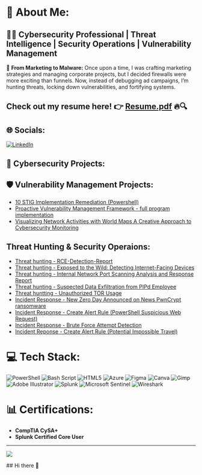 # 💫 About Me:
## 👨‍💻 Cybersecurity Professional | Threat Intelligence | Security Operations | Vulnerability Management  

🚀 **From Marketing to Malware:** Once upon a time, I was crafting marketing strategies and managing corporate projects, but I decided firewalls were more exciting than funnels. Now, instead of debugging ad campaigns, I’m hunting threats, locking down vulnerabilities, and fortifying systems.  

## **Check out my resume here!** 👉 [ Resume.pdf](https://github.com/user-attachments/files/18849140/Touba.Hamdi.pdf) 🔥🔍


## 🌐 Socials:
[![LinkedIn](https://img.shields.io/badge/LinkedIn-%230077B5.svg?logo=linkedin&logoColor=white)](https://linkedin.com/in/https://www.linkedin.com/in/toubahamdi/) 


## 📂 Cybersecurity Projects:

## 🛡️ Vulnerability Management Projects:
-  [10 STIG Implementation Remediation (Powershell)](https://github.com/ToubaHam/STIGS-Implemetation-Remediation)
-  [Proactive Vulnerability Management Framework - full program implementation](https://github.com/ToubaHam/Proactive-Vulnerability-Management-Framework/blob/main/README.md)
-  [Visualizing Network Activities with World Maps A Creative Approach to Cybersecurity Monitoring](https://github.com/ToubaHam/Visualizing-Network-Activities-with-World-Maps-A-Creative-Approach-to-Cybersecurity-Monitoring/blob/main/README.md)

## Threat Hunting & Security Operaions:
- [Threat hunting - RCE-Detection-Report](https://github.com/ToubaHam/RCE-Detection-Report)
- [Threat hunting - Exposed to the Wild: Detecting Internet-Facing Devices](https://github.com/ToubaHam/-Exposed-Vulnerable-Detecting-Internet-Facing-Devices)
- [Threat hunting - Internal Network Port Scanning Analysis and Response Report](https://github.com/ToubaHam/-Internal-Network-Port-Scanning-Analysis-and-Response-Report)
- [Threat hunting - Suspected Data Exfiltration from PIPd Employee](https://github.com/ToubaHam/-Internal-Network-Port-Scanning-Analysis-and-Response-Report)
- [Threat huntting - Unauthorized TOR Usage](https://github.com/ToubaHam/Tor-Browers-Usage/tree/main)
- [Incident Response - New Zero Day Announced on News PwnCrypt ransomware](https://github.com/ToubaHam/New-Zero-Day-Announced-on-News-PwnCrypt-ransomware-)
- [Incident Response - Create Alert Rule (PowerShell Suspicious Web Request)](https://github.com/ToubaHam/Create-Alert-Rule-PowerShell-Suspicious-Web-Request-/tree/main)
- [Incident Response - Brute Force Attempt Detection](https://github.com/ToubaHam/Brute-Force-Attempt-Detection/tree/main)
- [Incident Reponse - Create Alert Rule (Potential Impossible Travel)](https://github.com/ToubaHam/Impossible-Travel/tree/main)
  

# 💻 Tech Stack:
![PowerShell](https://img.shields.io/badge/PowerShell-%235391FE.svg?style=for-the-badge&logo=powershell&logoColor=white) ![Bash Script](https://img.shields.io/badge/bash_script-%23121011.svg?style=for-the-badge&logo=gnu-bash&logoColor=white) ![HTML5](https://img.shields.io/badge/html5-%23E34F26.svg?style=for-the-badge&logo=html5&logoColor=white) ![Azure](https://img.shields.io/badge/azure-%230072C6.svg?style=for-the-badge&logo=microsoftazure&logoColor=white) ![Figma](https://img.shields.io/badge/figma-%23F24E1E.svg?style=for-the-badge&logo=figma&logoColor=white) ![Canva](https://img.shields.io/badge/Canva-%2300C4CC.svg?style=for-the-badge&logo=Canva&logoColor=white) ![Gimp](https://img.shields.io/badge/Gimp-657D8B?style=for-the-badge&logo=gimp&logoColor=FFFFFF) ![Adobe Illustrator](https://img.shields.io/badge/adobe%20illustrator-%23FF9A00.svg?style=for-the-badge&logo=adobe%20illustrator&logoColor=white) ![Splunk](https://img.shields.io/badge/splunk-%23000000.svg?style=for-the-badge&logo=splunk&logoColor=white) ![Microsoft Sentinel](https://camo.githubusercontent.com/5bcd85f8b2920f3a0a9e2fdaa4093ad90231180f28c114803db327dc1e6b8220/68747470733a2f2f696d672e736869656c64732e696f2f62616467652f2d4d6963726f736f66745f53656e74696e656c2d3030413445463f267374796c653d666f722d7468652d6261646765266c6f676f3d4d6963726f736f6674266c6f676f436f6c6f723d7768697465) ![Wireshark](https://camo.githubusercontent.com/2db3f53c2e763520f0d33b02ad7f9e7dc257f0648cf87939ca499b2918511c37/68747470733a2f2f696d672e736869656c64732e696f2f62616467652f2d57697265736861726b2d3136373941373f267374796c653d666f722d7468652d6261646765266c6f676f3d57697265736861726b266c6f676f436f6c6f723d7768697465)
# 📊 Certifications:
- **CompTIA CySA+**
- **Splunk Certified Core User**

---
[![](https://visitcount.itsvg.in/api?id=ToubaHam&icon=4&color=0)](https://visitcount.itsvg.in)

<!-- Proudly created with GPRM ( https://gprm.itsvg.in ) -->## Hi there 👋

<!--
**ToubaHam/Toubaham** is a ✨ _special_ ✨ repository because its `README.md` (this file) appears on your GitHub profile.

Here are some ideas to get you started:

- 🔭 I’m currently working on ...
- 🌱 I’m currently learning ...
- 👯 I’m looking to collaborate on ...
- 🤔 I’m looking for help with ...
- 💬 Ask me about ...
- 📫 How to reach me: ...
- 😄 Pronouns: ...
- ⚡ Fun fact: ...
-->
